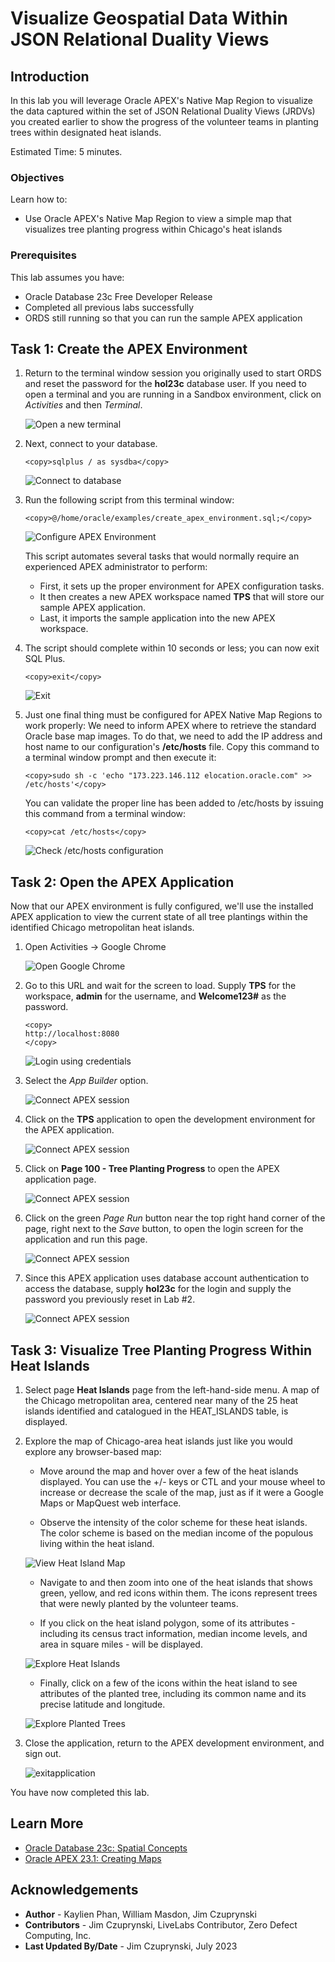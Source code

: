 # Visualize Geospatial Data Within JSON Relational Duality Views

## Introduction

In this lab you will leverage Oracle APEX's Native Map Region to visualize the data captured within the set of JSON Relational Duality Views (JRDVs) you created earlier to show the progress of the volunteer teams in planting trees within designated heat islands.

Estimated Time: 5 minutes.

<!-- Watch the video below for a quick walk through of the lab. -->

<!-- update video link. Previous iteration: [](youtube:XnE1yw2k5IU) -->

### Objectives
Learn how to:
- Use Oracle APEX's Native Map Region to view a simple map that visualizes tree planting progress within Chicago's heat islands


### Prerequisites
This lab assumes you have:
- Oracle Database 23c Free Developer Release
- Completed all previous labs successfully
- ORDS still running so that you can run the sample APEX application

## Task 1: Create the APEX Environment

1. Return to the terminal window session you originally used to start ORDS and reset the password for the **hol23c** database user. If you need to open a terminal and you are running in a Sandbox environment, click on *Activities* and then *Terminal*.

    ![Open a new terminal](images/open-terminal.png " ")

2. Next, connect to your database.
    ```
    <copy>sqlplus / as sysdba</copy>
    ```
    ![Connect to database](images/connect-db-sysdba1.png)

3. Run the following script from this terminal window:
    ```
    <copy>@/home/oracle/examples/create_apex_environment.sql;</copy>
    ```

    ![Configure APEX Environment](images/post-apex-environment-creation.png)

    This script automates several tasks that would normally require an experienced APEX administrator to perform:
    - First, it sets up the proper environment for APEX configuration tasks.
    - It then creates a new APEX workspace named **TPS** that will store our sample APEX application.
    - Last, it imports the sample application into the new APEX workspace.

4. The script should complete within 10 seconds or less; you can now exit SQL Plus.
    ```
    <copy>exit</copy>
    ```
    ![Exit](images/exit1.png)

5. Just one final thing must be configured for APEX Native Map Regions to work properly: We need to inform APEX where to retrieve the standard Oracle base map images. To do that, we need to add the IP address and host name to our configuration's **/etc/hosts** file. Copy this command to a terminal window prompt and then execute it:
    ```
    <copy>sudo sh -c 'echo "173.223.146.112 elocation.oracle.com" >> /etc/hosts'</copy>
    ```
    You can validate the proper line has been added to /etc/hosts by issuing this command from a terminal window:

    ```
    <copy>cat /etc/hosts</copy>
    ```
    ![Check /etc/hosts configuration](images/post-cat-etc-hosts.png)

## Task 2: Open the APEX Application
Now that our APEX environment is fully configured, we'll use the installed APEX application to view the current state of all tree plantings within the identified Chicago metropolitan heat islands.

1. Open Activities -> Google Chrome

    ![Open Google Chrome](images/activities-chrome.png)


2. Go to this URL and wait for the screen to load. Supply **TPS** for the workspace, **admin** for the username, and **Welcome123#** as the password.
    ```
    <copy>
    http://localhost:8080
    </copy>
    ```
    ![Login using credentials](images/apex-dev-login.png)


3. Select the *App Builder* option.

    ![Connect APEX session](images/apex-app-builder.png)

4. Click on the **TPS** application to open the development environment for the APEX application.

    ![Connect APEX session](images/apex-choose-app.png)

5. Click on **Page 100 - Tree Planting Progress** to open the APEX application page.

    ![Connect APEX session](images/apex-pick-page-100.png)

6. Click on the green *Page Run* button near the top right hand corner of the page, right next to the *Save* button, to open the login screen for the application and run this page.

    ![Connect APEX session](images/apex-run-page-100.png)

7. Since this APEX application uses database account authentication to access the database, supply **hol23c** for the login and supply the password you previously reset in Lab #2.

    ![Connect APEX session](images/app-302-hol23c-login.png)

## Task 3: Visualize Tree Planting Progress Within Heat Islands 

1. Select page  **Heat Islands** page from the left-hand-side menu. A map of the Chicago metropolitan area, centered near many of the 25 heat islands identified and catalogued in the HEAT_ISLANDS table, is displayed.

2. Explore the map of Chicago-area heat islands just like you would explore any browser-based map:

    - Move around the map and hover over a few of the heat islands displayed. You can use the +/- keys or CTL and your mouse wheel to increase or decrease the scale of the map, just as if it were a Google Maps or MapQuest web interface.

    - Observe the intensity of the color scheme for these heat islands. The color scheme is based on the median income of the populous living within the heat island.

    ![View Heat Island Map](images/app-302-initial-view.png)

    - Navigate to and then zoom into one of the heat islands that shows green, yellow, and red icons within them. The icons represent trees that were newly planted by the volunteer teams.

    - If you click on the heat island polygon, some of its attributes - including its census tract information, median income levels, and area in square miles - will be displayed.

    ![Explore Heat Islands](images/app-302-heat-island-details.png)

    - Finally, click on a few of the icons within the heat island to see attributes of the planted tree, including its common name and its precise latitude and longitude.

    ![Explore Planted Trees](images/app-302-tree-details.png)

3. Close the application, return to the APEX development environment, and sign out.

    ![exitapplication](images/apex-dev-logout.png)

You have now completed this lab.

## Learn More
* [Oracle Database 23c: Spatial Concepts](https://docs.oracle.com/en/database/oracle/oracle-database/23/spatl/spatial-concepts.html#GUID-67E4037F-C40F-442A-8662-837DD5539784)
* [Oracle APEX 23.1: Creating Maps](https://docs.oracle.com/en/database/oracle/apex/23.1/htmdb/creating-maps.html#GUID-ACA5ED1C-7031-42BF-90B1-98938FB6DC17)


## Acknowledgements
* **Author** - Kaylien Phan, William Masdon, Jim Czuprynski
* **Contributors** - Jim Czuprynski, LiveLabs Contributor, Zero Defect Computing, Inc.
* **Last Updated By/Date** - Jim Czuprynski, July 2023